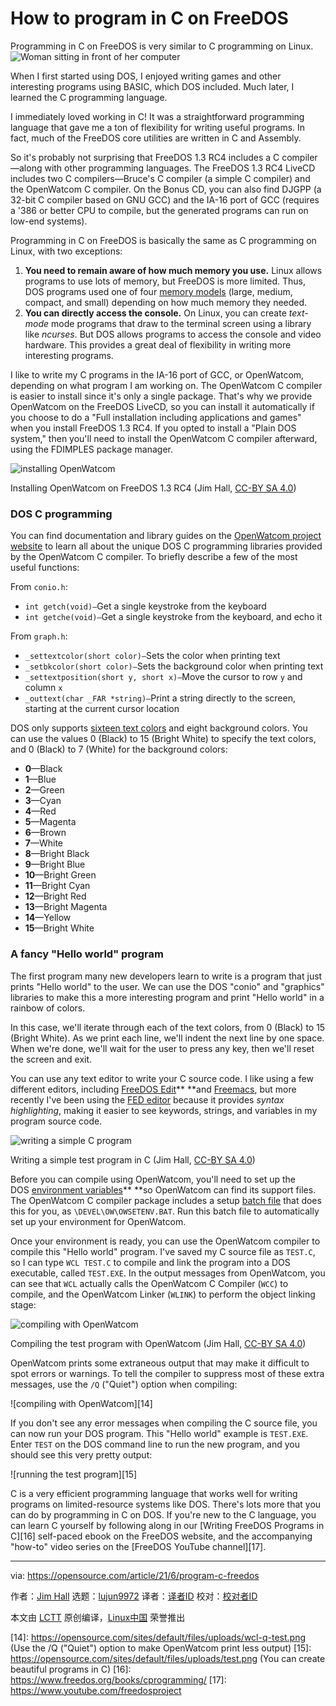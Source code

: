 [#]: subject: (How to program in C on FreeDOS)
[#]: via: (https://opensource.com/article/21/6/program-c-freedos)
[#]: author: (Jim Hall https://opensource.com/users/jim-hall)
[#]: collector: (lujun9972)
[#]: translator: ( )
[#]: reviewer: ( )
[#]: publisher: ( )
[#]: url: ( )

How to program in C on FreeDOS
======
Programming in C on FreeDOS is very similar to C programming on Linux.
![Woman sitting in front of her computer][1]

When I first started using DOS, I enjoyed writing games and other interesting programs using BASIC, which DOS included. Much later, I learned the C programming language.

I immediately loved working in C! It was a straightforward programming language that gave me a ton of flexibility for writing useful programs. In fact, much of the FreeDOS core utilities are written in C and Assembly.

So it's probably not surprising that FreeDOS 1.3 RC4 includes a C compiler—along with other programming languages. The FreeDOS 1.3 RC4 LiveCD includes two C compilers—Bruce's C compiler (a simple C compiler) and the OpenWatcom C compiler. On the Bonus CD, you can also find DJGPP (a 32-bit C compiler based on GNU GCC) and the IA-16 port of GCC (requires a '386 or better CPU to compile, but the generated programs can run on low-end systems).

Programming in C on FreeDOS is basically the same as C programming on Linux, with two exceptions:

  1. **You need to remain aware of how much memory you use.** Linux allows programs to use lots of memory, but FreeDOS is more limited. Thus, DOS programs used one of four [memory models][2] (large, medium, compact, and small) depending on how much memory they needed.
  2. **You can directly access the console.** On Linux, you can create _text-mode_ mode programs that draw to the terminal screen using a library like _ncurses_. But DOS allows programs to access the console and video hardware. This provides a great deal of flexibility in writing more interesting programs.



I like to write my C programs in the IA-16 port of GCC, or OpenWatcom, depending on what program I am working on. The OpenWatcom C compiler is easier to install since it's only a single package. That's why we provide OpenWatcom on the FreeDOS LiveCD, so you can install it automatically if you choose to do a "Full installation including applications and games" when you install FreeDOS 1.3 RC4. If you opted to install a "Plain DOS system," then you'll need to install the OpenWatcom C compiler afterward, using the FDIMPLES package manager.

![installing OpenWatcom][3]

Installing OpenWatcom on FreeDOS 1.3 RC4
(Jim Hall, [CC-BY SA 4.0][4])

### DOS C programming

You can find documentation and library guides on the [OpenWatcom project website][5] to learn all about the unique DOS C programming libraries provided by the OpenWatcom C compiler. To briefly describe a few of the most useful functions:

From `conio.h`:

  * `int getch(void)—`Get a single keystroke from the keyboard
  * `int getche(void)—`Get a single keystroke from the keyboard, and echo it



From `graph.h`:

  * `_settextcolor(short color)—`Sets the color when printing text
  * `_setbkcolor(short color)—`Sets the background color when printing text
  * `_settextposition(short y, short x)—`Move the cursor to row `y` and column `x`
  * `_outtext(char _FAR *string)—`Print a string directly to the screen, starting at the current cursor location



DOS only supports [sixteen text colors][6] and eight background colors. You can use the values 0 (Black) to 15 (Bright White) to specify the text colors, and 0 (Black) to 7 (White) for the background colors:

  * **0**—Black
  * **1**—Blue
  * **2**—Green
  * **3**—Cyan
  * **4**—Red
  * **5**—Magenta
  * **6**—Brown
  * **7**—White
  * **8**—Bright Black
  * **9**—Bright Blue
  * **10**—Bright Green
  * **11**—Bright Cyan
  * **12**—Bright Red
  * **13**—Bright Magenta
  * **14**—Yellow
  * **15**—Bright White



### A fancy "Hello world" program

The first program many new developers learn to write is a program that just prints "Hello world" to the user. We can use the DOS "conio" and "graphics" libraries to make this a more interesting program and print "Hello world" in a rainbow of colors.

In this case, we'll iterate through each of the text colors, from 0 (Black) to 15 (Bright White). As we print each line, we'll indent the next line by one space. When we're done, we'll wait for the user to press any key, then we'll reset the screen and exit.

You can use any text editor to write your C source code. I like using a few different editors, including [FreeDOS Edit][7]** **and [Freemacs][8], but more recently I've been using the [FED editor][9] because it provides _syntax highlighting_, making it easier to see keywords, strings, and variables in my program source code.

![writing a simple C program][10]

Writing a simple test program in C
(Jim Hall, [CC-BY SA 4.0][4])

Before you can compile using OpenWatcom, you'll need to set up the DOS [environment variables][11]** **so OpenWatcom can find its support files. The OpenWatcom C compiler package includes a setup [batch file][12] that does this for you, as `\DEVEL\OW\OWSETENV.BAT`. Run this batch file to automatically set up your environment for OpenWatcom.

Once your environment is ready, you can use the OpenWatcom compiler to compile this "Hello world" program. I've saved my C source file as `TEST.C`, so I can type `WCL TEST.C` to compile and link the program into a DOS executable, called `TEST.EXE`. In the output messages from OpenWatcom, you can see that `WCL` actually calls the OpenWatcom C Compiler (`WCC`) to compile, and the OpenWatcom Linker (`WLINK`) to perform the object linking stage:

![compiling with OpenWatcom][13]

Compiling the test program with OpenWatcom
(Jim Hall, [CC-BY SA 4.0][4])

OpenWatcom prints some extraneous output that may make it difficult to spot errors or warnings. To tell the compiler to suppress most of these extra messages, use the `/Q` ("Quiet") option when compiling:

![compiling with OpenWatcom][14]

If you don't see any error messages when compiling the C source file, you can now run your DOS program. This "Hello world" example is `TEST.EXE`. Enter `TEST` on the DOS command line to run the new program, and you should see this very pretty output:

![running the test program][15]

C is a very efficient programming language that works well for writing programs on limited-resource systems like DOS. There's lots more that you can do by programming in C on DOS. If you're new to the C language, you can learn C yourself by following along in our [Writing FreeDOS Programs in C][16] self-paced ebook on the FreeDOS website, and the accompanying "how-to" video series on the [FreeDOS YouTube channel][17].

--------------------------------------------------------------------------------

via: https://opensource.com/article/21/6/program-c-freedos

作者：[Jim Hall][a]
选题：[lujun9972][b]
译者：[译者ID](https://github.com/译者ID)
校对：[校对者ID](https://github.com/校对者ID)

本文由 [LCTT](https://github.com/LCTT/TranslateProject) 原创编译，[Linux中国](https://linux.cn/) 荣誉推出

[a]: https://opensource.com/users/jim-hall
[b]: https://github.com/lujun9972
[1]: https://opensource.com/sites/default/files/styles/image-full-size/public/lead-images/OSDC_women_computing_2.png?itok=JPlR5aCA (Woman sitting in front of her computer)
[2]: https://devblogs.microsoft.com/oldnewthing/20200728-00/?p=104012
[3]: https://opensource.com/sites/default/files/uploads/install-ow.png (Installing OpenWatcom on FreeDOS 1.3 RC4)
[4]: https://creativecommons.org/licenses/by-sa/4.0/
[5]: http://openwatcom.org/
[6]: https://opensource.com/article/21/6/freedos-sixteen-colors
[7]: https://opensource.com/article/21/6/freedos-text-editor
[8]: https://opensource.com/article/21/6/freemacs
[9]: https://opensource.com/article/21/1/fed-editor
[10]: https://opensource.com/sites/default/files/uploads/fed-test.png (Writing a simple test program in C)
[11]: https://opensource.com/article/21/6/freedos-environment-variables
[12]: https://opensource.com/article/21/6/automate-tasks-bat-files-freedos
[13]: https://opensource.com/sites/default/files/uploads/wcl-test.png (Compiling the test program with OpenWatcom)
[14]: https://opensource.com/sites/default/files/uploads/wcl-q-test.png (Use the /Q ("Quiet") option to make OpenWatcom print less output)
[15]: https://opensource.com/sites/default/files/uploads/test.png (You can create beautiful programs in C)
[16]: https://www.freedos.org/books/cprogramming/
[17]: https://www.youtube.com/freedosproject
